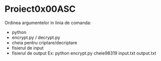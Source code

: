 # Proiect0x00ASC

Ordinea argumentelor in linia de comanda:
- python
- encrypt.py / decrypt.py
- cheia pentru criptare/decriptare
- fisierul de input
- fisierul de output
Ex:
python encrypt.py cheie98319 input.txt output.txt
